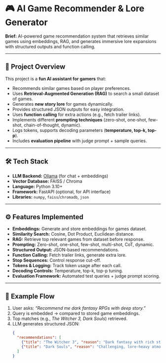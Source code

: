 # 🎮 AI Game Recommender & Lore Generator  

**Brief:** AI-powered game recommendation system that retrieves similar games using embeddings, RAG, and generates immersive lore expansions with structured outputs and function calling.  

---

## 🚀 Project Overview
This project is a **fun AI assistant for gamers** that:
- Recommends similar games based on player preferences.
- Uses **Retrieval-Augmented Generation (RAG)** to search a small dataset of games.
- Generates **new story lore** for games dynamically.
- Provides structured JSON outputs for easy integration.
- Uses **function calling** for extra actions (e.g., fetch trailer links).
- Implements different **prompting techniques** (zero-shot, one-shot, few-shot, chain-of-thought, dynamic).
- Logs tokens, supports decoding parameters (**temperature, top-k, top-p**).
- Includes **evaluation pipeline** with judge prompt + sample queries.

---

## 🛠️ Tech Stack
- **LLM Backend:** [Ollama](https://ollama.ai) (for chat + embeddings)
- **Vector Database:** FAISS / Chroma
- **Language:** Python 3.10+
- **Framework:** FastAPI (optional, for API interface)
- **Libraries:** `numpy`, `faiss`/`chromadb`, `json`

---

## ⚙️ Features Implemented
- **Embeddings:** Generate and store embeddings for games dataset.
- **Similarity Search:** Cosine, Dot Product, Euclidean distance.
- **RAG:** Retrieve top relevant games from dataset before response.
- **Prompting:** Zero-shot, one-shot, few-shot, multi-shot, CoT, dynamic.
- **Structured Output:** JSON-based recommendations.
- **Function Calling:** Fetch trailer links, generate extra lore.
- **Stop Sequences:** Control response cut-off.
- **Tokens & Logging:** Track token usage after each call.
- **Decoding Controls:** Temperature, top-k, top-p tuning.
- **Evaluation Framework:** Automated test queries + judge prompt scoring.

---

## 🧪 Example Flow
1. User asks: *“Recommend me dark fantasy RPGs with deep story.”*
2. Query is embedded → compared to stored game embeddings.
3. Top matches (e.g., *The Witcher 3, Dark Souls*) retrieved.
4. LLM generates structured JSON:
   ```json
   {
     "recommendations": [
       {"title": "The Witcher 3", "reason": "Dark fantasy with rich story"},
       {"title": "Dark Souls", "reason": "Challenging, lore-heavy atmosphere"}
     ]
   }
